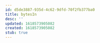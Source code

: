 ```yaml
---
id: d5de3887-935d-4c62-9dfd-70f2fb377ba0
title: bytesIn
desc: ''
updated: 1618573905082
created: 1618573905082
stub: true
---
```



